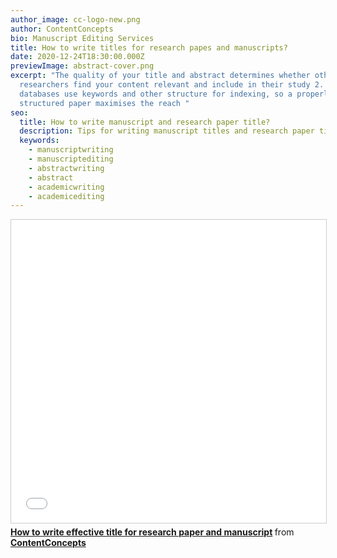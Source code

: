 ```yaml
---
author_image: cc-logo-new.png
author: ContentConcepts
bio: Manuscript Editing Services
title: How to write titles for research papes and manuscripts?
date: 2020-12-24T18:30:00.000Z
previewImage: abstract-cover.png
excerpt: "The quality of your title and abstract determines whether other
  researchers find your content relevant and include in their study 2. Online
  databases use keywords and other structure for indexing, so a properly
  structured paper maximises the reach "
seo:
  title: How to write manuscript and research paper title?
  description: Tips for writing manuscript titles and research paper titles
  keywords:
    - manuscriptwriting
    - manuscriptediting
    - abstractwriting
    - abstract
    - academicwriting
    - academicediting
---
```

<iframe src="//www.slideshare.net/slideshow/embed_code/key/jpud5LFOlRc1yb" width="595" height="485" frameborder="0" marginwidth="0" marginheight="0" scrolling="no" style="border:1px solid #CCC; border-width:1px; margin-bottom:5px; max-width: 100%;" allowfullscreen> </iframe> <div style="margin-bottom:5px"> <strong> <a href="//www.slideshare.net/DrRajalakshmiKPhD/how-to-write-effective-title-for-research-paper-and-manuscript" title="How to write effective title for research paper and manuscript" target="_blank">How to write effective title for research paper and manuscript</a> </strong> from <strong><a href="https://www.slideshare.net/DrRajalakshmiKPhD" target="_blank">ContentConcepts</a></strong> </div>